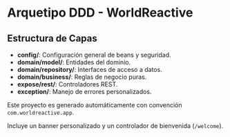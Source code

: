 # Arquetipo DDD - WorldReactive

## Estructura de Capas

- **config/**: Configuración general de beans y seguridad.
- **domain/model/**: Entidades del dominio.
- **domain/repository/**: Interfaces de acceso a datos.
- **domain/business/**: Reglas de negocio puras.
- **expose/rest/**: Controladores REST.
- **exception/**: Manejo de errores personalizados.

Este proyecto es generado automáticamente con convención `com.worldreactive.app`.

Incluye un banner personalizado y un controlador de bienvenida (`/welcome`).
